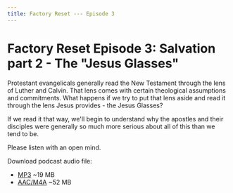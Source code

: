 ```yaml
---
title: Factory Reset --- Episode 3
---
```


# Factory Reset Episode 3: Salvation part 2 - The "Jesus Glasses"

Protestant evangelicals generally read the New Testament through the lens of Luther and Calvin. That lens comes with certain theological assumptions and commitments. What happens if we try to put that lens aside and read it through the lens Jesus provides - the Jesus Glasses?

If we read it that way, we'll begin to understand why the apostles and their disciples were generally so much more serious about all of this than we tend to be.

Please listen with an open mind. 

Download podcast audio file:

* [MP3](factory_reset_episode_3.mp3) ~19 MB
* [AAC/M4A](factory_reset_episode_3.m4a) ~52 MB

